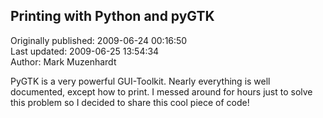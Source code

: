 ## Printing with Python and pyGTK  
Originally published: 2009-06-24 00:16:50  
Last updated: 2009-06-25 13:54:34  
Author: Mark Muzenhardt  
  
PyGTK is a very powerful GUI-Toolkit. Nearly everything is well documented, except how to print. I messed around for hours just to solve this problem so I decided to share this cool piece of code!
